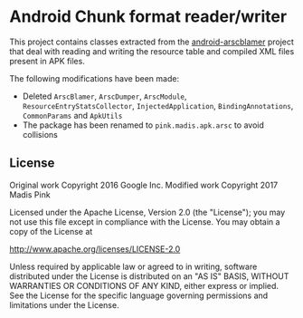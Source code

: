 Android Chunk format reader/writer
==================================

This project contains classes extracted from the
[android-arscblamer](https://github.com/google/android-arscblamer) project
that deal with reading and writing the resource table and compiled XML files
present in APK files.

The following modifications have been made:

* Deleted `ArscBlamer`, `ArscDumper`, `ArscModule`, `ResourceEntryStatsCollector`,
  `InjectedApplication`, `BindingAnnotations`, `CommonParams` and `ApkUtils`
* The package has been renamed to `pink.madis.apk.arsc` to avoid collisions

License
-------

Original work Copyright 2016 Google Inc.
Modified work Copyright 2017 Madis Pink

Licensed under the Apache License, Version 2.0 (the "License");
you may not use this file except in compliance with the License.
You may obtain a copy of the License at

   http://www.apache.org/licenses/LICENSE-2.0

Unless required by applicable law or agreed to in writing, software
distributed under the License is distributed on an "AS IS" BASIS,
WITHOUT WARRANTIES OR CONDITIONS OF ANY KIND, either express or implied.
See the License for the specific language governing permissions and
limitations under the License.
